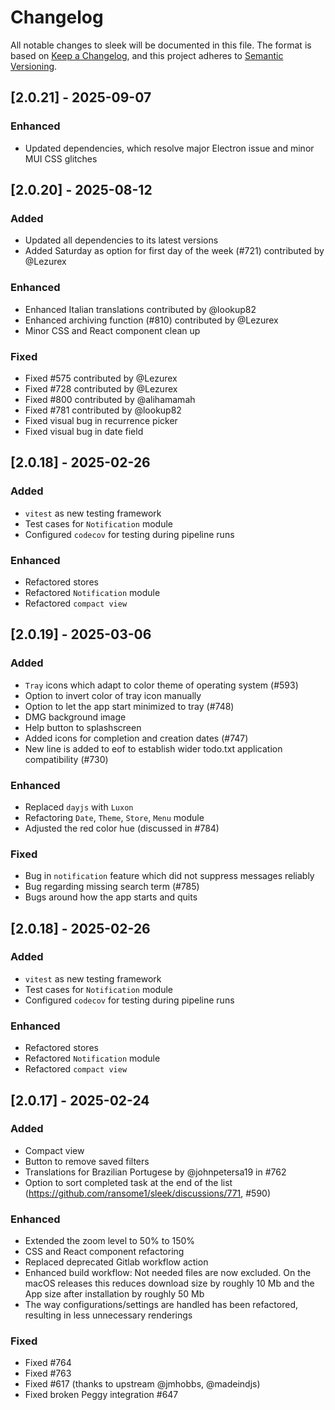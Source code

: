 # Changelog

All notable changes to sleek will be documented in this file. The format is based on [Keep a Changelog](https://keepachangelog.com/en/1.1.0/), and this project adheres to [Semantic Versioning](https://semver.org/spec/v2.0.0.html).

## [2.0.21] - 2025-09-07

### Enhanced
* Updated dependencies, which resolve major Electron issue and minor MUI CSS glitches

## [2.0.20] - 2025-08-12

### Added
* Updated all dependencies to its latest versions
* Added Saturday as option for first day of the week (#721) contributed by @Lezurex

### Enhanced
* Enhanced Italian translations contributed by @lookup82
* Enhanced archiving function (#810) contributed by @Lezurex
* Minor CSS and React component clean up

### Fixed
* Fixed #575 contributed by @Lezurex
* Fixed #728 contributed by @Lezurex
* Fixed #800 contributed by @alihamamah
* Fixed #781 contributed by @lookup82
* Fixed visual bug in recurrence picker
* Fixed visual bug in date field

## [2.0.18] - 2025-02-26

### Added

* `vitest` as new testing framework
* Test cases for `Notification` module
* Configured `codecov` for testing during pipeline runs

### Enhanced

* Refactored stores
* Refactored `Notification` module
* Refactored `compact view`

## [2.0.19] - 2025-03-06

### Added

* `Tray` icons which adapt to color theme of operating system (#593)
* Option to invert color of tray icon manually
* Option to let the app start minimized to tray (#748)
* DMG background image
* Help button to splashscreen
* Added icons for completion and creation dates (#747)
* New line is added to eof to establish wider todo.txt application compatibility (#730)

### Enhanced
* Replaced `dayjs` with `Luxon`
* Refactoring `Date`, `Theme`, `Store`, `Menu` module
* Adjusted the red color hue (discussed in #784)

### Fixed
* Bug in `notification` feature which did not suppress messages reliably
* Bug regarding missing search term (#785)
* Bugs around how the app starts and quits

## [2.0.18] - 2025-02-26

### Added

* `vitest` as new testing framework
* Test cases for `Notification` module
* Configured `codecov` for testing during pipeline runs

### Enhanced

* Refactored stores
* Refactored `Notification` module
* Refactored `compact view`

## [2.0.17] - 2025-02-24

### Added

* Compact view
* Button to remove saved filters
* Translations for Brazilian Portugese by @johnpetersa19 in #762
* Option to sort completed task at the end of the list (https://github.com/ransome1/sleek/discussions/771, #590)

### Enhanced

* Extended the zoom level to 50% to 150%
* CSS and React component refactoring
* Replaced deprecated Gitlab workflow action
* Enhanced build workflow: Not needed files are now excluded. On the macOS releases this reduces download size by roughly 10 Mb and the App size after installation by roughly 50 Mb
* The way configurations/settings are handled has been refactored, resulting in less unnecessary renderings

### Fixed

* Fixed #764
* Fixed #763
* Fixed #617 (thanks to upstream @jmhobbs, @madeindjs)
* Fixed broken Peggy integration #647